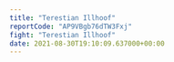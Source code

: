 ```yaml
---
title: "Terestian Illhoof"
reportCode: "AP9VBgb76dTW3Fxj"
fight: "Terestian Illhoof"
date: 2021-08-30T19:10:09.637000+00:00
---
```

